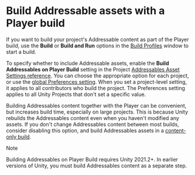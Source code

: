 # Build Addressable assets with a Player build

If you want to build your project's Addressable content as part of the Player build, use the __Build__ or __Build and Run__ options in the [Build Profiles](xref:um-build-settings) window to start a build.

To specify whether to include Addressable assets, enable the __Build Addressables on Player Build__ setting in the Project [Addressables Asset Settings reference](AddressableAssetSettings.md#build). You can choose the appropriate option for each project, or use the [global Preferences setting](addressables-preferences.md). When you set a project-level setting, it applies to all contributors who build the project. The Preferences setting applies to all Unity Projects that don't set a specific value.

Building Addressables content together with the Player can be convenient, but increases build time, especially on large projects. This is because Unity rebuilds the Addressables content even when you haven't modified any assets. If you don't change Addressables content between most builds, consider disabling this option, and build Addressables assets in a [content-only build](builds-full-build.md).

> [!NOTE]
> Building Addressables on Player Build requires Unity 2021.2+. In earlier versions of Unity, you must build Addressables content as a separate step.